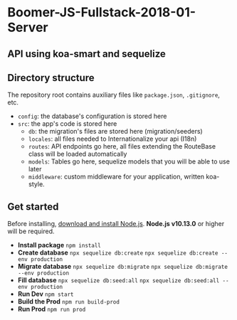 # Boomer-JS-Fullstack-2018-01-Server

## API using koa-smart and sequelize

## Directory structure

The repository root contains auxiliary files like `package.json`, `.gitignore`, etc.

- `config`: the database's configuration is stored here
- `src`: the app's code is stored here
  - `db`: the migration's files are stored here (migration/seeders)
  - `locales`: all files needed to Internationalize your api (I18n)
  - `routes`: API endpoints go here, all files extending the RouteBase class will be loaded automatically
  - `models`: Tables go here, sequelize models that you will be able to use later
  - `middleware`: custom middleware for your application, written koa-style.

## Get started

Before installing, [download and install Node.js](https://nodejs.org/en/download/). **Node.js v10.13.0** or higher will be required.

- **Install package**
  `npm install`
- **Create database**
  `npx sequelize db:create`
  `npx sequelize db:create --env production`
- **Migrate database**
  `npx sequelize db:migrate`
  `npx sequelize db:migrate --env production`
- **Fill database**
  `npx sequelize db:seed:all`
  `npx sequelize db:seed:all --env production`
- **Run Dev**
  `npm start`
- **Build the Prod**
  `npm run build-prod`
- **Run Prod**
  `npm run prod`